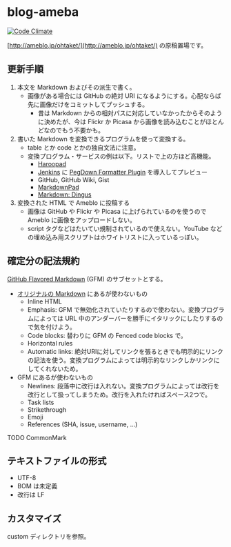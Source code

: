 ﻿# blog-ameba

[![Code Climate](https://codeclimate.com/github/ohtake/blog-ameba/badges/gpa.svg)](https://codeclimate.com/github/ohtake/blog-ameba)

[http://ameblo.jp/ohtaket/](http://ameblo.jp/ohtaket/) の原稿置場です。

## 更新手順

1. 本文を Markdown およびその派生で書く。
    * 画像がある場合には GitHub の絶対 URI になるようにする。心配ならば先に画像だけをコミットしてプッシュする。
        * 昔は Markdown からの相対パスに対応していなかったからそのように決めたが、今は Flickr か Picasa から画像を読み込むことがほとんどなのでもう不要かも。
1. 書いた Markdown を変換できるプログラムを使って変換する。
    * table とか code とかの独自文法に注意。
    * 変換プログラム・サービスの例は以下。リストで上の方ほど高機能。
        * [Haroopad](http://pad.haroopress.com/)
        * [Jenkins](https://jenkins-ci.org/) に [PegDown Formatter Plugin](https://wiki.jenkins-ci.org/display/JENKINS/PegDown+Formatter+Plugin) を導入してプレビュー
        * GitHub, GitHub Wiki, Gist
        * [MarkdownPad](http://markdownpad.com/)
        * [Markdown: Dingus](http://daringfireball.net/projects/markdown/dingus)
1. 変換された HTML で Ameblo に投稿する
    * 画像は GitHub や Flickr や Picasa に上げられているのを使うので Ameblo に画像をアップロードしない。
    * script タグなどはたいてい規制されているので使えない。YouTube などの埋め込み用スクリプトはホワイトリストに入っているっぽい。

## 確定分の記法規約

[GitHub Flavored Markdown](https://help.github.com/articles/github-flavored-markdown/) (GFM) のサブセットとする。

* [オリジナルの Markdown](http://daringfireball.net/projects/markdown/) にあるが使わないもの
    * Inline HTML
    * Emphasis: GFM で無効化されていたりするので使わない。変換プログラムによっては URL 中のアンダーバーを勝手にイタリックにしたりするので気を付けよう。
    * Code blocks: 替わりに GFM の Fenced code blocks で。
    * Horizontal rules
    * Automatic links: 絶対URIに対してリンクを張るときでも明示的にリンクの記法を使う。変換プログラムによっては明示的なリンクしかリンクにしてくれないため。
* GFM にあるが使わないもの
    * Newlines: 段落中に改行は入れない。変換プログラムによっては改行を改行として扱ってしまうため。改行を入れたければスペース2つで。
    * Task lists
    * Strikethrough
    * Emoji
    * References (SHA, issue, username, ...)

TODO CommonMark

## テキストファイルの形式

* UTF-8
* BOM は未定義
* 改行は LF

## カスタマイズ

custom ディレクトリを参照。

